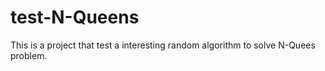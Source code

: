 # test-N-Queens
This is a project that test a interesting random algorithm to solve N-Quees problem.
